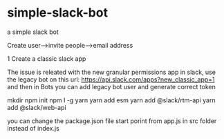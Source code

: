 # simple-slack-bot
a simple slack bot

Create user-->invite people-->email address



1 Create a classic slack app

The issue is releated with the new granular permissions app in slack, use the legacy bot on this url:  https://api.slack.com/apps?new_classic_app=1 and then in Bots you can add legacy bot user and generate correct token





mkdir
npm init
npm I -g yarn
yarn add esm
yarn add @slack/rtm-api
yarn add @slack/web-api


you can change the package.json file start porint from app.js in src folder instead of index.js

